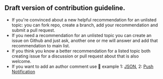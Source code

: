 ## Draft version of contribution guideline.


- If you're convinced about a new helpful recommendation for an unlisted topic: you can fork repo, create a branch, add your recommendation and submit a pull request.
- If you need a recommendation for an unlisted topic you can create an issue on Github and just ask, another one or me will answer and add that recommendation to main list.
- If you think you know a better recommendation for a listed topic both creating issue for a discussion or pull request about that is also welcome.
- If you want to add an author comment use 🔮 example 1: [JSON](https://github.com/turushan/Swifty42#-json), 2: [Push Notification](https://github.com/turushan/Swifty42#-push-notification)


